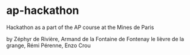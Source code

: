 # ap-hackathon

Hackathon as a part of the AP course at the Mines de Paris

by Zéphyr de Rivière, Armand de la Fontaine de Fontenay le lièvre de la grange, Rémi Pérenne, Enzo Crou
